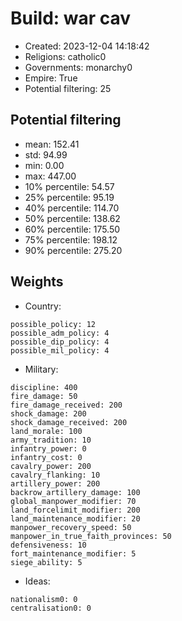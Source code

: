 
# Build: war cav

- Created: 2023-12-04 14:18:42
- Religions: catholic0
- Governments: monarchy0
- Empire: True
- Potential filtering: 25

## Potential filtering

- mean: 152.41
- std: 94.99
- min: 0.00
- max: 447.00
- 10% percentile: 54.57
- 25% percentile: 95.19
- 40% percentile: 114.70
- 50% percentile: 138.62
- 60% percentile: 175.50
- 75% percentile: 198.12
- 90% percentile: 275.20

## Weights

- Country: 
```
possible_policy: 12
possible_adm_policy: 4
possible_dip_policy: 4
possible_mil_policy: 4

```
- Military: 
```
discipline: 400
fire_damage: 50
fire_damage_received: 200
shock_damage: 200
shock_damage_received: 200
land_morale: 100
army_tradition: 10
infantry_power: 0
infantry_cost: 0
cavalry_power: 200
cavalry_flanking: 10
artillery_power: 200
backrow_artillery_damage: 100
global_manpower_modifier: 70
land_forcelimit_modifier: 200
land_maintenance_modifier: 20
manpower_recovery_speed: 50
manpower_in_true_faith_provinces: 50
defensiveness: 10
fort_maintenance_modifier: 5
siege_ability: 5

```
- Ideas: 
```
nationalism0: 0
centralisation0: 0

```
